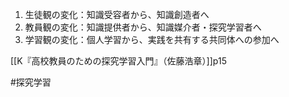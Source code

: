 1.  生徒観の変化：知識受容者から、知識創造者へ
2.  教員観の変化：知識提供者から、知識媒介者・探究学習者へ
3.  学習観の変化：個人学習から、実践を共有する共同体への参加へ

[[K『高校教員のための探究学習入門』（佐藤浩章）]]p15

#探究学習